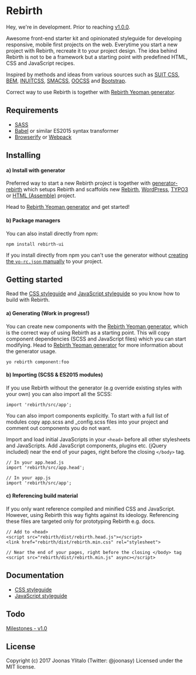# Rebirth

Hey, we're in development. Prior to reaching [v1.0.0](https://github.com/joonasy/rebirth/milestone/1).

Awesome front-end starter kit and opinionated styleguide for developing responsive, mobile first projects on the web. Everytime you start a new project with Rebirth, recreate it to your project design. The idea behind Rebirth is not to be a framework but a starting point with predefined HTML, CSS and JavaScript recipes.
 
Inspired by methods and ideas from various sources such as [SUIT CSS](https://github.com/suitcss/suit), [BEM](https://bem.info/), [INUITCSS](https://github.com/inuitcss), [SMACSS](https://smacss.com/), [OOCSS](http://oocss.org/) and [Bootstrap](http://getbootstrap.com). 

Correct way to use Rebirth is together with [Rebirth Yeoman generator](https://github.com/joonasy/generator-rebirth.git).

## Requirements

* [SASS](http://sass-lang.com/)
* [Babel](https://babeljs.io/) or similar ES2015 syntax transformer
* [Browserify](http://browserify.org/) or [Webpack](https://webpack.github.io/)

## Installing

#### a) Install with generator

Preferred way to start a new Rebirth project is together with [generator-rebirth](https://github.com/joonasy/generator-rebirth.git) which setups Rebirth and scaffolds new [Rebirth](https://github.com/joonasy/rebirth.git), [WordPress](wordpress.org), [TYPO3](https://typo3.org/) or [HTML (Assemble)](https://github.com/assemble/assemble/) project.

Head to [Rebirth Yeoman generator](https://github.com/joonasy/generator-rebirth.git) and get started!

#### b) Package managers

You can also install directly from npm:

```
npm install rebirth-ui
```

If you install directly from npm you can't use the generator without [creating the `yo-rc.json` manually](#) to your project.

## Getting started

Read the [CSS styleguide](docs/markdown/css) and [JavaScript styleguide](docs/markdown/js) so you know how to build with Rebirth.

#### a) Generating (Work in progress!)

You can create new components with the [Rebirth Yeoman generator](https://github.com/joonasy/generator-rebirth.git), which is the correct way of using Rebirth as a starting point. This will copy component dependencies (SCSS and JavaScript files) which you can start modifying. Head to [Rebirth Yeoman generator](https://github.com/joonasy/generator-rebirth.git) for more information about the generator usage.

```
yo rebirth component:foo
```

#### b) Importing (SCSS & ES2015 modules)

If you use Rebirth without the generator (e.g override existing styles with your own) you can also import all the SCSS:

```
import 'rebirth/src/app';
```

You can also import components explicitly. To start with a full list of modules copy app.scss and _config.scss files into your project and comment out components you do not want. 

Import and load initial JavaScripts in your `<head>` before all other stylesheets and JavaScripts. Add JavaScript components, plugins etc. (jQuery included) near the end of your pages, right before the closing `</body>` tag. 

```
// In your app.head.js
import 'rebirth/src/app.head';

// In your app.js
import 'rebirth/src/app';
```

#### c) Referencing build material

If you only want reference compiled and minified CSS and JavaScript. However, using Rebirth this way fights against its ideology. Referencing these files are targeted only for prototyping Rebirth e.g. docs.

``` 
// Add to <head>
<script src="rebirth/dist/rebirth.head.js"></script>
<link href="rebirth/dist/rebirth.min.css" rel="stylesheet">
```

```
// Near the end of your pages, right before the closing </body> tag
<script src="rebirth/dist/rebirth.min.js" async></script>
```

## Documentation

* [CSS styleguide](docs/markdown/css)
* [JavaScript styleguide](docs/markdown/css)

## Todo

[Milestones - v1.0](https://github.com/joonasy/rebirth/milestone/1)

## License

Copyright (c) 2017 Joonas Ylitalo (Twitter: @joonasy) Licensed under the MIT license.
